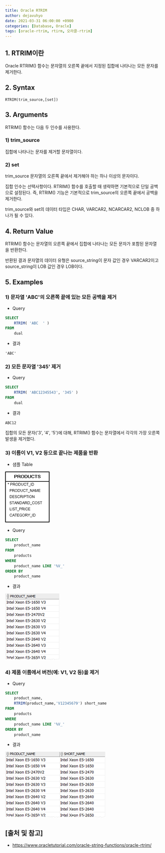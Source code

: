 ```yaml
---
title: Oracle RTRIM
author: dejavuhyo
date: 2021-03-31 06:00:00 +0900
categories: [Database, Oracle]
tags: [oracle-rtrim, rtirm, 오라클-rtrim]
---
```


## 1. RTRIM이란
Oracle RTRIM() 함수는 문자열의 오른쪽 끝에서 지정된 집합에 나타나는 모든 문자를 제거한다.

## 2. Syntax

```text
RTRIM(trim_source,[set])
```
## 3. Arguments
RTRIM() 함수는 다음 두 인수를 사용한다.

### 1) trim_source
집합에 나타나는 문자를 제거할 문자열이다.

### 2) set
trim_source 문자열의 오른쪽 끝에서 제거해야 하는 하나 이상의 문자이다.

집합 인수는 선택사항이다. RTRIM() 함수를 호출할 때 생략하면 기본적으로 단일 공백으로 설정된다. 즉, RTRIM() 기능은 기본적으로 trim_source의 오른쪽 끝에서 공백을 제거한다.

trim_source와 set의 데이터 타입은 CHAR, VARCAR2, NCARCAR2, NCLOB 중 하나가 될 수 있다.

## 4. Return Value
RTRIM() 함수는 문자열의 오른쪽 끝에서 집합에 나타나는 모든 문자가 포함된 문자열을 반환한다.

반환된 결과 문자열의 데이터 유형은 source_string이 문자 값인 경우 VARCAR2이고 source_string이 LOB 값인 경우 LOB이다.

## 5. Examples

### 1) 문자열 'ABC'의 오른쪽 끝에 있는 모든 공백을 제거

* Query

```sql
SELECT
    RTRIM( 'ABC  ' )
FROM
    dual
```

* 결과

```text
'ABC'
```

### 2) 모든 문자열 '345' 제거

* Query

```sql
SELECT
    RTRIM( 'ABC12345543', '345' )
FROM
    dual
```

* 결과

```text
ABC12
```

집합의 모든 문자('3', '4', '5')에 대해, RTRIM() 함수는 문자열에서 각각의 가장 오른쪽 발생을 제거했다.

### 3) 이름이 V1, V2 등으로 끝나는 제품을 반환

* 샘플 Table

![products-table](/assets/img/2021-03-31-oracle-rtrim/products-table.png)

* Query

```sql
SELECT
    product_name
FROM
    products
WHERE
    product_name LIKE '%V_'
ORDER BY
    product_name
```

* 결과

![rtrim-product-names](/assets/img/2021-03-31-oracle-rtrim/rtrim-product-names.png)

### 4) 제품 이름에서 버전(예: V1, V2 등)을 제거

* Query

```sql
SELECT
    product_name,
    RTRIM(product_name,'V12345679') short_name
FROM
    products
WHERE
    product_name LIKE '%V_'
ORDER BY
    product_name
```

* 결과

![rtrim-example](/assets/img/2021-03-31-oracle-rtrim/rtrim-example.png)

## [출처 및 참고]
* <https://www.oracletutorial.com/oracle-string-functions/oracle-rtrim/>
